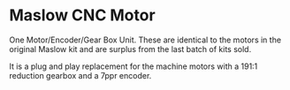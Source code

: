 # Maslow CNC Motor

One Motor/Encoder/Gear Box Unit. These are identical to the motors in the original Maslow kit and are surplus from the last batch of kits sold.  

It is a plug and play replacement for the machine motors with a 191:1 reduction gearbox and a 7ppr encoder.
